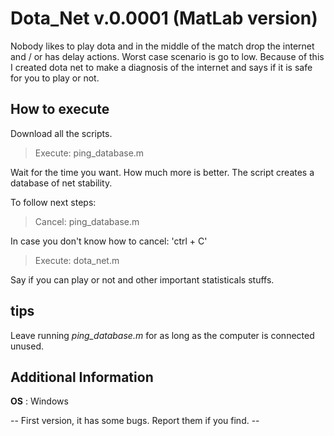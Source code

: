 # Dota_Net v.0.0001   (MatLab version) 

Nobody likes to play dota and in the middle of the match drop the internet and / or has delay actions. Worst case scenario is go to low. Because of this I created dota net to make a diagnosis of the internet and says if it is safe for you to play or not.

## How to execute

Download all the scripts.

> Execute: ping_database.m

Wait for the time you want. How much more is better. The script creates a database of net stability.

To follow next steps:

> Cancel: ping_database.m

In case you don't know how to cancel: 'ctrl + C'

> Execute: dota_net.m

Say if you can play or not and other important statisticals stuffs.

## tips

Leave running _ping_database.m_ for as long as the computer is connected unused.

## Additional Information

**OS** : Windows

-- First version, it has some bugs. Report them if you find.  --
